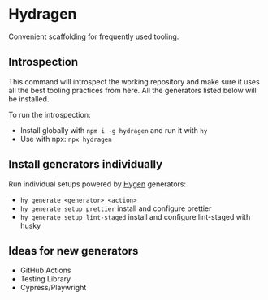 # Hydragen

Convenient scaffolding for frequently used tooling.

## Introspection

This command will introspect the working repository and make sure it uses all the best tooling practices from here. All the generators listed below will be installed.

To run the introspection:

- Install globally with `npm i -g hydragen` and run it with `hy`
- Use with npx: `npx hydragen`

## Install generators individually

Run individual setups powered by [Hygen](http://www.hygen.io/) generators:

- `hy generate <generator> <action>`
- `hy generate setup prettier` install and configure prettier
- `hy generate setup lint-staged` install and configure lint-staged with husky

## Ideas for new generators

- GitHub Actions
- Testing Library
- Cypress/Playwright
